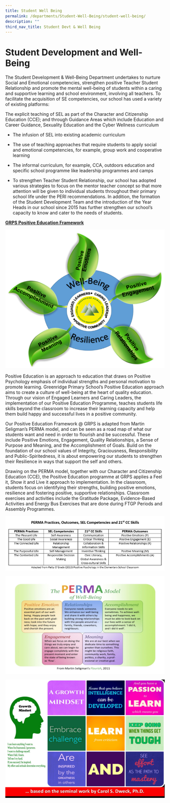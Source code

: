 ```yaml
---
title: Student Well Being
permalink: /departments/Student-Well-Being/student-well-being/
description: ""
third_nav_title: Student Devt & Well Being
---
```

# Student Development and Well-Being

The Student Development &amp; Well-Being Department undertakes to nurture Social and Emotional competencies, strengthen positive Teacher Student Relationship and promote the mental well-being of students within a caring and supportive learning and school environment, involving all teachers. To facilitate the acquisition of SE competencies, our school has used a variety of existing platforms:

The explicit teaching of SEL as part of the Character and Citizenship Education (CCE); and through Guidance Areas which include Education and Career Guidance, Sexuality Education and the Cyber Wellness curriculum

* The infusion of SEL into existing academic curriculum

* The use of teaching approaches that require students to apply social and emotional competencies, for example, group work and cooperative learning  

* The informal curriculum, for example, CCA, outdoors education and specific school programme like leadership programmes and camps

* To strengthen Teacher Student Relationship, our school has adopted various strategies to focus on the mentor teacher concept so that more attention will be given to individual students throughout their primary school life under the PERI recommendations. In addition, the formation of the Student Development Team and the introduction of the Year Heads in our school since 2015 has further strengthen our school’s capacity to know and cater to the needs of students.  
  
<b><u>GRPS Positive Education Framework</u></b>

![](/images/Departments/Student%20Well%20Being/Framework.png)

Positive Education is an approach to education that draws on Positive Psychology emphasis of individual strengths and personal motivation to promote learning. Greenridge Primary School’s Positive Education approach aims to create a culture of well-being at the heart of quality education. Through our vision of Engaged Learners and Caring Leaders, the implementation of our Positive Education Programme, teaches students life skills beyond the classroom to increase their learning capacity and help them build happy and successful lives in a positive community.  
  
Our Positive Education Framework @ GRPS is adapted from Martin Seligman’s PERMA model, and can be seen as a road map of what our students want and need in order to flourish and be successful. These include Positive Emotions, Engagement, Quality Relationships, a Sense of Purpose and Meaning, and the Accomplishment of Goals. Build on the foundation of our school values of Integrity, Graciousness, Responsibility and Public-Spiritedness, it is about empowering our students to strengthen their Resilience in ways that support the self and others.  
  
Drawing on the PERMA model, together with our Character and Citizenship Education (CCE), the Positive Education programme at GRPS applies a Feel it, Show it and Live it approach to implementation. In the classroom, students focus on identifying their strengths, building positive emotions, resilience and fostering positive, supportive relationships. Classroom exercises and activities include the Gratitude Package, Evidence-Based Activities and Energy Bus Exercises that are done during FTGP Periods and Assembly Programmes.

![](/images/Departments/Student%20Well%20Being/Student%20Well-Being_2.jpg)

![](/images/Departments/Student%20Well%20Being/Student%20Well-Being_3.jpg)

![](/images/Departments/Student%20Well%20Being/Student%20Well-Being_4.jpg)